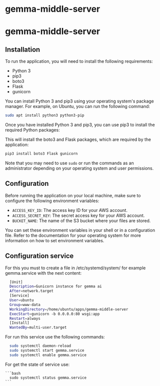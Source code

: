 # gemma-middle-server

# gemma-middle-server

## Installation

To run the application, you will need to install the following requirements:

- Python 3
- pip3
- boto3
- Flask
- gunicorn

You can install Python 3 and pip3 using your operating system's package manager. For example, on Ubuntu, you can run the following command:
  
  ```bash
  sudo apt install python3 python3-pip
  ```

Once you have installed Python 3 and pip3, you can use pip3 to install the required Python packages:


This will install the boto3 and Flask packages, which are required by the application:
  
  ```bash
  pip3 install boto3 Flask gunicorn
  ```

Note that you may need to use `sudo` or run the commands as an administrator depending on your operating system and user permissions.


## Configuration

Before running the application on your local machine, make sure to configure the following environment variables:

- `ACCESS_KEY_ID`: The access key ID for your AWS account.
- `ACCESS_SECRET_KEY`: The secret access key for your AWS account.
- `BUCKET_NAME`: The name of the S3 bucket where your files are stored.

You can set these environment variables in your shell or in a configuration file. Refer to the documentation for your operating system for more information on how to set environment variables.


## Configuration service

For this you must to create a file in  /etc/systemd/system/ for example gemma.service with the next content:

  ```bash
    [Unit]
    Description=Gunicorn instance for gemma ai
    After=network.target
    [Service]
    User=ubuntu
    Group=www-data
    WorkingDirectory=/home/ubuntu/apps/gemma-middle-server
    ExecStart=gunicorn -b 0.0.0.0:80 wsgi:app
    Restart=always
    [Install]
    WantedBy=multi-user.target
  ```

  For run this service use the following commands:

  ```bash
    sudo systemctl daemon-reload
    sudo systemctl start gemma.service
    sudo systemctl enable gemma.service
  ```
  For get the state of service use:
  
    ```bash
      sudo systemctl status gemma.service
    ```
